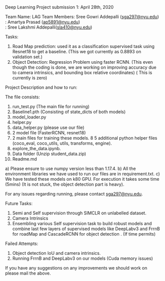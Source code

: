 Deep Learning Project submission 1:  April 28th, 2020


Team Name: LAG
Team Members: Sree Gowri Addepalli (sga297@nyu.edu)
                         : Amartya Prasad (ap5891@nyu.edu)                         
                         : Sree Lakshmi Addepalli(sla410@nyu.edu)



Tasks: 

1. Road Map prediction:  used it as a classification supervised task using Resnet18 to get a baseline. (This we got currently as 0.8893 on validation set.)
2. Object Detection: Regression Problem using faster RCNN.  (This even though the coding is done, we are working on improving accuracy due to camera intrinsics, and bounding box relative coordinates) ( This is currently is zero)



Project Description and how to run:

The file consists:

1. run_test.py (The main file for running)
2. Baseline1.pth (Consisting of state_dicts of both models)
3. model_loader.py
4. helper.py
5. data_helper.py (please use our file)
6. 2 model file (FasterRCNN, resnet18)
7. 2 main files for training these models.
8 5 additional python helper files (coco_eval,  coco_utils, utils, transforms, engine).
9. explore_the_data.ipynb.
10. Data folder (Unzip student_data.zip)
11. Readme.md




a) Please ensure to use numpy version less than 1.17.4.
b) All the environment libraries we have used to run our files are in requirement.txt.
c) We have tested these models on k80 GPU. For execution it takes some time (5mins) (It is not stuck, the object detection part is heavy).


For any issues regarding running, please contact sga297@nyu.edu.



Future Tasks:

1. Semi and Self supervision through SIMCLR on unlabelled dataset.
2. Camera Intrinsics
3. Ensembling various Self supervision task to build robust models and combine last few layers of supervised models like DeepLabv3 and FrrnB for roadMap and CascadeRCNN for object detection . (If time permits)


Failed Attempts:

1. Object detection IoU and camera intrinsics.
2. Running FrrnB and DeepLabv3 on our models (Cuda memory issues)



If you have any suggestions on any improvements we should work on please mail the above.



    
